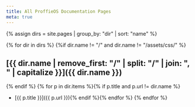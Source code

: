 ```yaml
---
title: All ProffieOS Documentation Pages
meta: true
---
```


{% assign dirs = site.pages | group_by: "dir" | sort: "name" %} 

{% for dir in dirs %}
{%if dir.name != "/" and dir.name != "/assets/css/" %}
## [{{ dir.name | remove_first: "/" | split: "/" | join: ", " | capitalize }}]({{ dir.name }})
{% endif %}
{% for p in dir.items %}{% if p.title and p.url != dir.name %}
  * [{{ p.title }}]({{ p.url }}){% endif %}{% endfor %}
{% endfor %}
